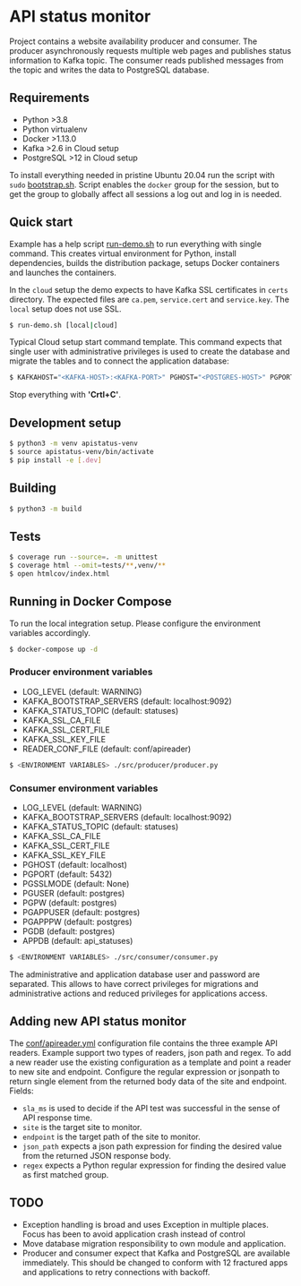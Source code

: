 # API status monitor

Project contains a website availability producer and consumer.
The producer asynchronously requests multiple web pages and publishes status information to Kafka topic.
The consumer reads published messages from the topic and writes the data to PostgreSQL database.

## Requirements

 * Python >3.8
 * Python virtualenv
 * Docker >1.13.0
 * Kafka >2.6 in Cloud setup
 * PostgreSQL >12 in Cloud setup

To install everything needed in pristine Ubuntu 20.04 run the script with `sudo` [bootstrap.sh](bootstrap.sh).
Script enables the `docker` group for the session, but to get the group to globally affect all sessions a log out and log in is needed.

## Quick start

Example has a help script [run-demo.sh](run-demo.sh) to run everything with single command. This creates virtual environment for Python, install dependencies, builds the distribution package, setups Docker containers and launches the containers.

In the `cloud` setup the demo expects to have Kafka SSL certificates in `certs` directory.
The expected files are `ca.pem`, `service.cert` and `service.key`.
The `local` setup does not use SSL.

```bash
$ run-demo.sh [local|cloud]
```

Typical Cloud setup start command template. This command expects that single user with administrative privileges is used to create the database and migrate the tables and to connect the application database:

```bash
$ KAFKAHOST="<KAFKA-HOST>:<KAFKA-PORT>" PGHOST="<POSTGRES-HOST>" PGPORT="<POSTGRES-PORT>" PGUSER="<POSTGRES-USER>" PGPW="<POSTGRES-PASSWORD>" ./run-demo.sh cloud"
```

Stop everything with **'Crtl+C'**.

## Development setup

```bash
$ python3 -m venv apistatus-venv
$ source apistatus-venv/bin/activate
$ pip install -e [.dev]
```

## Building

```bash
$ python3 -m build
```

## Tests

```bash
$ coverage run --source=. -m unittest
$ coverage html --omit=tests/**,venv/**
$ open htmlcov/index.html
```

## Running in Docker Compose

To run the local integration setup. Please configure the environment variables accordingly.

```bash
$ docker-compose up -d
```

### Producer environment variables

 * LOG_LEVEL (default: WARNING)
 * KAFKA_BOOTSTRAP_SERVERS (default: localhost:9092)
 * KAFKA_STATUS_TOPIC (default: statuses)
 * KAFKA_SSL_CA_FILE
 * KAFKA_SSL_CERT_FILE
 * KAFKA_SSL_KEY_FILE
 * READER_CONF_FILE (default: conf/apireader)

```bash
$ <ENVIRONMENT VARIABLES> ./src/producer/producer.py
```

### Consumer environment variables

 * LOG_LEVEL (default: WARNING)
 * KAFKA_BOOTSTRAP_SERVERS (default: localhost:9092)
 * KAFKA_STATUS_TOPIC (default: statuses)
 * KAFKA_SSL_CA_FILE
 * KAFKA_SSL_CERT_FILE
 * KAFKA_SSL_KEY_FILE
 * PGHOST (default: localhost)
 * PGPORT (default: 5432)
 * PGSSLMODE (default: None)
 * PGUSER (default: postgres)
 * PGPW (default: postgres)
 * PGAPPUSER (default: postgres)
 * PGAPPPW (default: postgres)
 * PGDB (default: postgres)
 * APPDB (default: api_statuses)

```bash
$ <ENVIRONMENT VARIABLES> ./src/consumer/consumer.py
```

The administrative and application database user and password are separated. This allows to have correct privileges for migrations and administrative actions and reduced privileges for applications access.

## Adding new API status monitor

The [conf/apireader.yml](conf/apireader.yml) confíguration file contains the three example API readers. Example support two types of readers, json path and regex. To add a new reader use the existing configuration as a template and point a reader to new site and endpoint. Configure the regular expression or jsonpath to return single element from the returned body data of the site and endpoint.
Fields:
 * `sla_ms` is used to decide if the API test was successful in the sense of API response time.
 * `site` is the target site to monitor.
 * `endpoint` is the target path of the site to monitor.
 * `json_path` expects a json path expression for finding the desired value from the returned JSON response body.
 * `regex` expects a Python regular expression for finding the desired value as first matched group.

## TODO

 * Exception handling is broad and uses Exception in multiple places. Focus has been to avoid application crash instead of control
 * Move database migration responsibility to own module and application.
 * Producer and consumer expect that Kafka and PostgreSQL are available immediately. This should be changed to conform with 12 fractured apps and applications to retry connections with backoff.
